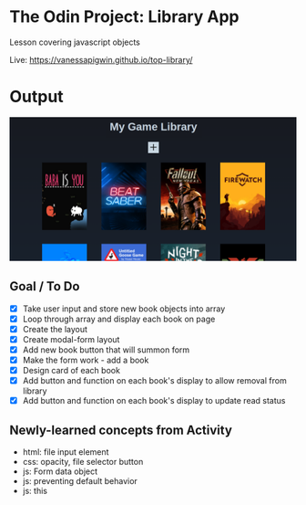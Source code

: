 # The Odin Project: Library App
Lesson covering javascript objects

Live: https://vanessapigwin.github.io/top-library/

# Output
![Game Library](./assets/library.png)

## Goal / To Do
- [x] Take user input and store new book objects into array
- [x] Loop through array and display each book on page
- [x] Create the layout
- [x] Create modal-form layout
- [x] Add new book button that will summon form
- [x] Make the form work -  add a book
- [x] Design card of each book
- [x] Add button and function on each book's display to allow removal from library
- [x] Add button and function on each book's display to update read status

## Newly-learned concepts from Activity
- html: file input element
- css: opacity, file selector button 
- js: Form data object
- js: preventing default behavior
- js: this